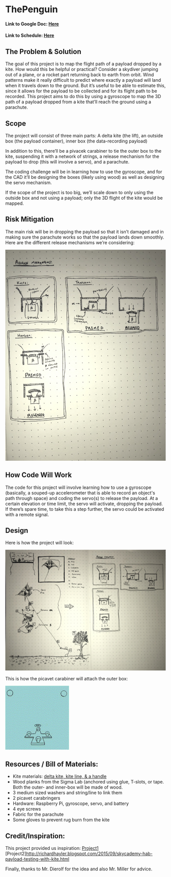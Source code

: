 # ThePenguin

#### Link to Google Doc: [Here](https://docs.google.com/document/d/1Sf24Mtsomg_Ii05QBMTFbYv3pOCejpcIwBJ-gdY9PqM/edit?usp=sharing)

#### Link to Schedule: [Here](https://docs.google.com/spreadsheets/d/1rT3I_5nSTPqYd5fbr5m2Sy22h2AO5hXBsvJUreVN8uk/edit?usp=sharing)


## The Problem & Solution

The goal of this project is to map the flight path of a payload dropped by a kite. How would this be helpful or practical? Consider a skydiver jumping out of a plane, or a rocket part returning back to earth from orbit. Wind patterns make it really difficult to predict where exactly a payload will land when it travels down to the ground. But it’s useful to be able to estimate this, since it allows for the payload to be collected and for its flight path to be recorded. This project aims to do this by using a gyroscope to map the 3D path of a payload dropped from a kite that’ll reach the ground using a parachute.


## Scope

The project will consist of three main parts:
A delta kite (the lift), an outside box (the payload container), inner box (the data-recording payload)

In addition to this, there’ll be a pivacek carabiner to tie the outer box to the kite, suspending it with a network of strings, a release mechanism for the payload to drop (this will involve a servo), and a parachute.

The coding challenge will be in learning how to use the gyroscope, and for the CAD it’ll be designing the boxes (likely using wood) as well as designing the servo mechanism. 

If the scope of the project is too big, we’ll scale down to only using the outside box and not using a payload; only the 3D flight of the kite would be mapped.


## Risk Mitigation

The main risk will be in dropping the payload so that it isn’t damaged and in making sure the parachute works so that the payload lands down smoothly. Here are the different release mechanisms we’re considering:

![Release_Mechanism_Ideas](https://github.com/clyman88/ThePenguin/blob/main/media/IMG_7485.JPG)


## How Code Will Work

The code for this project will involve learning how to use a gyroscope (basically, a souped-up accelerometer that is able to record an object's path through space) and coding the servo(s) to release the payload. At a certain elevation or time limit, the servo will activate, dropping the payload. If there’s spare time, to take this a step further, the servo could be activated with a remote signal.


## Design

Here is how the project will look:

![Penguin Diagrams](https://github.com/clyman88/ThePenguin/blob/main/media/IMG_7484.jpg)

This is how the picavet carabiner will attach the outer box:

![Picavet_Mechanism](/media/Picavet.gif)

## Resources / Bill of Materials:

* Kite materials: [delta kite, kite line, & a handle](https://www.amazon.com/Breeze-Rainbow-Conyne-Delta-6-Feet/dp/B00C9T4HDG/ref=sr_1_2?crid=XFQJCKMACLOF&keywords=7%2Bfoot%2Bdelta%2Bkite&qid=1644852021&sprefix=7%2Bfoot%2Bdelta%2Bkite%2Caps%2C76&sr=8-2&th=1) 
* Wood planks from the Sigma Lab (anchored using glue, T-slots, or tape. Both the outer- and inner-box will be made of wood.
* 3 medium sized washers and string/line to link them
* 2 picavet carabringers
* Hardware: Raspberry Pi, gyroscope, servo, and battery
* 4 eye screws 
* Fabric for the parachute
* Some gloves to prevent rug burn from the kite


## Credit/Inspiration:

This project provided us inspiration:
[Project1](https://wTww.instructables.com/Kite-Aerial-Photography-Picavet-System-Fun-Simple-/)
[Project2]http://richardhayler.blogspot.com/2015/09/skycademy-hab-payload-testing-with-kite.html

Finally, thanks to Mr. Dierolf for the idea and also Mr. Miller for advice.
